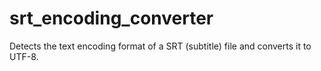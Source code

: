 # srt_encoding_converter
Detects the text encoding format of a SRT (subtitle) file and converts it to UTF-8.
